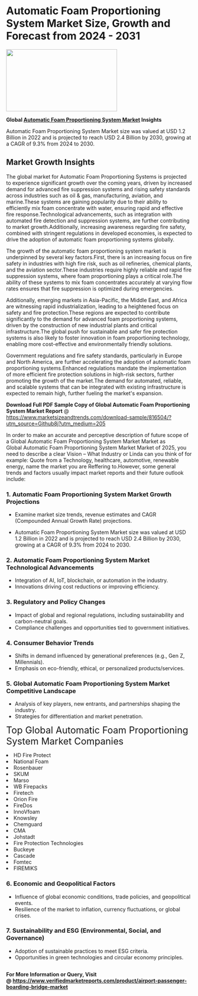 <H1>Automatic Foam Proportioning System Market Size, Growth and Forecast from 2024 - 2031</H1><img class="aligncenter size-medium wp-image-584254" src="https://thirdeyenews.in/wp-content/uploads/2024/09/Global-Market-Research-300x168.jpeg" alt="" width="300" height="168" /><p><strong>Global&nbsp;<a href="https://www.marketsizeandtrends.com/download-sample/816504/?utm_source=Github8j?utm_medium=205">Automatic Foam Proportioning System Market</a> Insights</strong></p><p>Automatic Foam Proportioning System Market size was valued at USD 1.2 Billion in 2022 and is projected to reach USD 2.4 Billion by 2030, growing at a CAGR of 9.3% from 2024 to 2030.</p><p><h2>Market Growth Insights</h2> <p>The global market for Automatic Foam Proportioning Systems is projected to experience significant growth over the coming years, driven by increased demand for advanced fire suppression systems and rising safety standards across industries such as oil & gas, manufacturing, aviation, and marine.These systems are gaining popularity due to their ability to efficiently mix foam concentrate with water, ensuring rapid and effective fire response.Technological advancements, such as integration with automated fire detection and suppression systems, are further contributing to market growth.Additionally, increasing awareness regarding fire safety, combined with stringent regulations in developed economies, is expected to drive the adoption of automatic foam proportioning systems globally.</p> <p>The growth of the automatic foam proportioning system market is underpinned by several key factors.First, there is an increasing focus on fire safety in industries with high fire risk, such as oil refineries, chemical plants, and the aviation sector.These industries require highly reliable and rapid fire suppression systems, where foam proportioning plays a critical role.The ability of these systems to mix foam concentrates accurately at varying flow rates ensures that fire suppression is optimized during emergencies.</p> <p>Additionally, emerging markets in Asia-Pacific, the Middle East, and Africa are witnessing rapid industrialization, leading to a heightened focus on safety and fire protection.These regions are expected to contribute significantly to the demand for advanced foam proportioning systems, driven by the construction of new industrial plants and critical infrastructure.The global push for sustainable and safer fire protection systems is also likely to foster innovation in foam proportioning technology, enabling more cost-effective and environmentally friendly solutions.</p> <p>Government regulations and fire safety standards, particularly in Europe and North America, are further accelerating the adoption of automatic foam proportioning systems.Enhanced regulations mandate the implementation of more efficient fire protection solutions in high-risk sectors, further promoting the growth of the market.The demand for automated, reliable, and scalable systems that can be integrated with existing infrastructure is expected to remain high, further fueling the market's expansion.</p> <p><span class=""><strong>Download Full PDF Sample Copy of Global Automatic Foam Proportioning System Market Report</strong> @ <a href="https://www.marketsizeandtrends.com/download-sample/816504/?utm_source=Github8j?utm_medium=205" target="_blank">https://www.marketsizeandtrends.com/download-sample/816504/?utm_source=Github8j?utm_medium=205</a></span></p><p>In order to make an accurate and perceptive description of future scope of a Global&nbsp;Automatic Foam Proportioning System Market Market as Global&nbsp;Automatic Foam Proportioning System Market Market of 2025, you need to describe a clear Vision &ndash; What Industry or Linda can you think of for example: Quote from a Technology, healthcare, automotive, renewable energy, name the market you are Reffering to.However, some general trends and factors usually impact market reports and their future outlook include:</p><h3>1.&nbsp;<strong>Automatic Foam Proportioning System Market Growth Projections</strong></h3><ul><li>Examine market size trends, revenue estimates and CAGR (Compounded Annual Growth Rate) projections.</li><li><p>Automatic Foam Proportioning System Market size was valued at USD 1.2 Billion in 2022 and is projected to reach USD 2.4 Billion by 2030, growing at a CAGR of 9.3% from 2024 to 2030.</p></li></ul><h3>2.&nbsp;<strong>Automatic Foam Proportioning System Market Technological Advancements</strong></h3><ul><li>Integration of AI, IoT, blockchain, or automation in the industry.</li><li>Innovations driving cost reductions or improving efficiency.</li></ul><h3>3.&nbsp;<strong>Regulatory and Policy Changes</strong></h3><ul><li>Impact of global and regional regulations, including sustainability and carbon-neutral goals.</li><li>Compliance challenges and opportunities tied to government initiatives.</li></ul><h3>4.&nbsp;<strong>Consumer Behavior Trends</strong></h3><ul><li>Shifts in demand influenced by generational preferences (e.g., Gen Z, Millennials).</li><li>Emphasis on eco-friendly, ethical, or personalized products/services.</li></ul><h3>5.&nbsp;<strong>Global Automatic Foam Proportioning System Market Competitive Landscape</strong></h3><ul><li>Analysis of key players, new entrants, and partnerships shaping the industry.</li><li>Strategies for differentiation and market penetration.</li></ul><p data-pm-slice="1 1 []"><span style="color: inherit; font-family: inherit; font-size: 25px;">Top Global Automatic Foam Proportioning System Market Companies</span></p><div class="" data-test-id=""><p><li>HD Fire Protect</li><li> National Foam</li><li> Rosenbauer</li><li> SKUM</li><li> Marso</li><li> WB Firepacks</li><li> Firetech</li><li> Orion Fire</li><li> FireDos</li><li> InnoVfoam</li><li> Knowsley</li><li> Chemguard</li><li> CMA</li><li> Johstadt</li><li> Fire Protection Technologies</li><li> Buckeye</li><li> Cascade</li><li> Fomtec</li><li> FIREMIKS</li></p></div><h3>6.&nbsp;<strong>Economic and Geopolitical Factors</strong></h3><ul><li>Influence of global economic conditions, trade policies, and geopolitical events.</li><li>Resilience of the market to inflation, currency fluctuations, or global crises.</li></ul><h3>7.&nbsp;<strong>Sustainability and ESG (Environmental, Social, and Governance)</strong></h3><ul><li>Adoption of sustainable practices to meet ESG criteria.</li><li>Opportunities in green technologies and circular economy principles.</li></ul><h2><strong style="font-size: 14px;">For More Information or Query, Visit @&nbsp;</strong><a style="background-color: #ffffff; font-size: 14px;" href="https://www.marketsizeandtrends.com/report/automatic-foam-proportioning-system-market/" target="_blank">https://www.verifiedmarketreports.com/product/airport-passenger-boarding-bridge-market</a></h2>